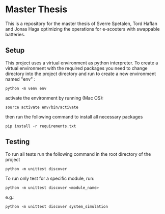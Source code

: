 # Master Thesis
This is a repository for the master thesis of Sverre Spetalen, Tord Haflan and Jonas Haga optimizing the operations for
e-scooters with swappable batteries.
## Setup
This project uses a virtual environment as python interpreter. To create a virtual environment with the required
packages you need to change directory into the project directory and run to create a new environment named "env" :
```
python -m venv env
```
activate the environment by running (Mac OS):
```
source activate env/bin/activate
```
then run the following command to install all necessary packages
```
pip install -r requirements.txt
```
## Testing
To run all tests run the following command in the root directory of the project
```
python -m unittest discover
```
To run only test for a specific module, run:
```
python -m unittest discover <module_name>
```
e.g.:
```
python -m unittest discover system_simulation
```
